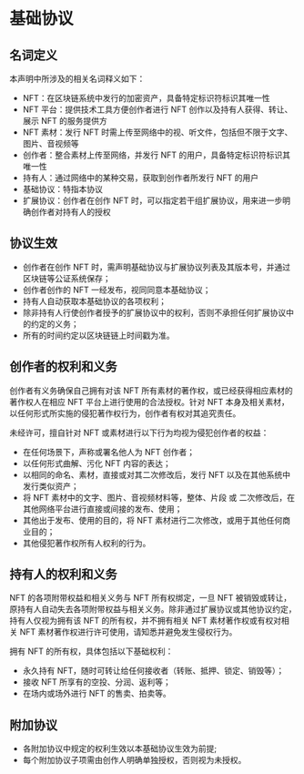 # 基础协议

## 名词定义

本声明中所涉及的相关名词释义如下：

- NFT：在区块链系统中发行的加密资产，具备特定标识符标识其唯一性
- NFT 平台：提供技术工具方便创作者进行 NFT 创作以及持有人获得、转让、展示 NFT 的服务提供方
- NFT 素材：发行 NFT 时需上传至网络中的视、听文件，包括但不限于文字、图片、音视频等
- 创作者：整合素材上传至网络，并发行 NFT 的用户，具备特定标识符标识其唯一性
- 持有人：通过网络中的某种交易，获取到创作者所发行 NFT 的用户
- 基础协议：特指本协议
- 扩展协议：创作者在创作 NFT 时，可以指定若干组扩展协议，用来进一步明确创作者对持有人的授权

## 协议生效

- 创作者在创作 NFT 时，需声明基础协议与扩展协议列表及其版本号，并通过区块链等公证系统保存；
- 创作者创作的 NFT 一经发布，视同同意本基础协议；
- 持有人自动获取本基础协议的各项权利；
- 除非持有人行使创作者授予的扩展协议中的权利，否则不承担任何扩展协议中的约定的义务；
- 所有的时间约定以区块链链上时间戳为准。

## 创作者的权利和义务

创作者有义务确保自己拥有对该 NFT 所有素材的著作权，或已经获得相应素材的著作权人在相应 NFT 平台上进行使用的合法授权。针对 NFT 本身及相关素材，以任何形式所实施的侵犯著作权行为，创作者有权对其追究责任。

未经许可，擅自针对 NFT 或素材进行以下行为均视为侵犯创作者的权益：

- 在任何场景下，声称或署名他人为 NFT 创作者；
- 以任何形式曲解、污化 NFT 内容的表达；
- 以相同的命名、素材，直接或对其二次修改后，发行 NFT 以及在其他系统中发行类似资产；
- 将 NFT 素材中的文字、图片、音视频材料等，整体、片段 或 二次修改后，在其他网络平台进行直接或间接的发布、使用；
- 其他出于发布、使用的目的，将 NFT 素材进行二次修改，或用于其他任何商业目的；
- 其他侵犯著作权所有人权利的行为。

## 持有人的权利和义务

NFT 的各项附带权益和相关义务与 NFT 所有权绑定，一旦 NFT 被销毁或转让，原持有人自动失去各项附带权益与相关义务。除非通过扩展协议或其他协议约定，持有人仅视为拥有该 NFT 的所有权，并不拥有相关 NFT 素材著作权或有权对相关 NFT 素材著作权进行许可使用，请知悉并避免发生侵权行为。

拥有 NFT 的所有权，具体包括以下基础权利：

- 永久持有 NFT，随时可转让给任何接收者（转账、抵押、锁定、销毁等）；
- 接收 NFT 所享有的空投、分润、返利等；
- 在场内或场外进行 NFT 的售卖、拍卖等。

## 附加协议

- 各附加协议中规定的权利生效以本基础协议生效为前提;
- 每个附加协议子项需由创作人明确单独授权，否则视为未授权。

